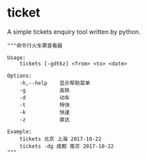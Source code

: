 # ticket
A simple tickets enquiry tool written by python.

```
"""命令行火车票查看器

Usage:
    tickets [-gdtkz] <from> <to> <date>

Options:
    -h,--help    显示帮助菜单
    -g           高铁
    -d           动车
    -t           特快
    -k           快速
    -z           直达

Example:
    tickets 北京 上海 2017-10-22
    tickets -dg 成都 南京 2017-10-22
"""
```
